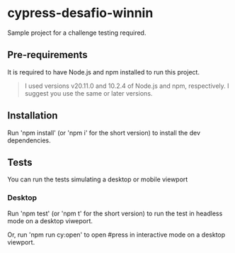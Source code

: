 # cypress-desafio-winnin

Sample project for a challenge testing required.

## Pre-requirements
It is required to have Node.js and npm installed to run this project.

> I used versions v20.11.0 and 10.2.4 of Node.js and npm, respectively. I suggest you use the same or later versions.

## Installation
Run 'npm install' (or 'npm i' for the short version) to install the dev dependencies.

## Tests
You can run the tests simulating a desktop or mobile viewport

### Desktop
Run 'npm test' (or 'npm t' for the short version) to run the test in headless mode on a desktop viweport.

Or, run 'npm run cy:open' to open #press in interactive mode on a desktop viewport.